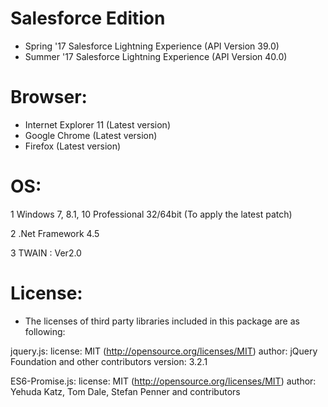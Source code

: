 # Salesforce Edition

- Spring '17 Salesforce Lightning Experience (API Version 39.0)
- Summer '17 Salesforce Lightning Experience (API Version 40.0)


# Browser: 

- Internet Explorer 11 (Latest version)
- Google Chrome (Latest version)
- Firefox (Latest version)


# OS: 

1 Windows 7, 8.1, 10 Professional 32/64bit (To apply the latest patch)

2 .Net Framework 4.5

3 TWAIN : Ver2.0


# License:



- The licenses of third party libraries included in this package are as following:

jquery.js:
license: MIT (http://opensource.org/licenses/MIT)
author: jQuery Foundation and other contributors
version: 3.2.1

ES6-Promise.js:
license: MIT (http://opensource.org/licenses/MIT)
author: Yehuda Katz, Tom Dale, Stefan Penner and contributors





